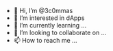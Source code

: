 - 👋 Hi, I’m @3c0mmas
- 👀 I’m interested in dApps   
- 🌱 I’m currently learning ...
- 💞️ I’m looking to collaborate on ...   
- 📫 How to reach me ... 

<!---
3c0mmas/3c0mmas is a ✨ special ✨ repository because its `README.md` (this file) appears on your GitHub profile.
You can click the Preview link to take a look at your changes.
--->
